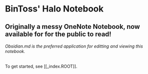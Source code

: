 # BinToss' Halo Notebook
## Originally a messy OneNote Notebook, now available for for the public to read!
###### Obsidian.md is the preferred application for editting and viewing this notebook.


To get started, see [[_index.ROOT]].